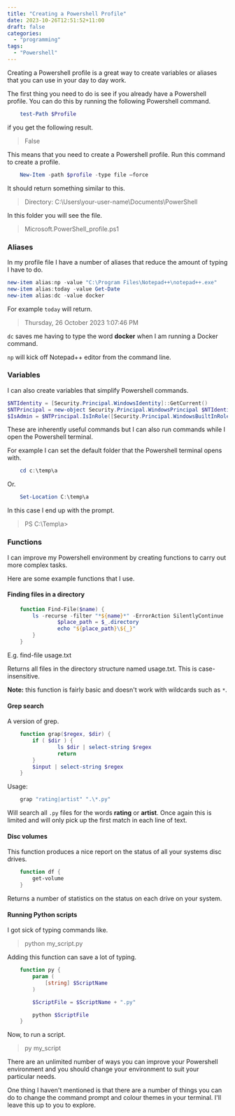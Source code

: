 ```yaml
---
title: "Creating a Powershell Profile"
date: 2023-10-26T12:51:52+11:00
draft: false
categories:
  - "programming"
tags:
  - "Powershell"
---
```


Creating a Powershell profile is a great way to create variables or aliases that you can use in your day to day work.

The first thing you need to do is see if you already have a Powershell profile. You can do this by running the following Powershell command.

```powershell
    test-Path $Profile
```

if you get the following result.

> False

This means that you need to create a Powershell profile. Run this command to create a profile.

```powershell
    New-Item -path $profile -type file –force
```

It should return something similar to this.

> Directory: C:\Users\your-user-name\Documents\PowerShell

In this folder you will see the file.

> Microsoft.PowerShell_profile.ps1

### Aliases

In my profile file I have a number of aliases that reduce the amount of typing I have to do.

```powershell
new-item alias:np -value "C:\Program Files\Notepad++\notepad++.exe"       
new-item alias:today -value Get-Date      
new-item alias:dc -value docker       
```

For example ``today`` will return.

> Thursday, 26 October 2023 1:07:46 PM

``dc`` saves me having to type the word **docker** when I am running a Docker command.

``np`` will kick off Notepad++ editor from the command line.

### Variables

I can also create variables that simplify Powershell commands.

```powershell
$NTIdentity = [Security.Principal.WindowsIdentity]::GetCurrent()      
$NTPrincipal = new-object Security.Principal.WindowsPrincipal $NTIdentity     
$IsAdmin = $NTPrincipal.IsInRole([Security.Principal.WindowsBuiltInRole]::Administrator)
```

These are inherently useful commands but I can also run commands while I open the Powershell terminal.

For example I can set the default folder that the Powershell terminal opens with.

```powershell
    cd c:\temp\a
```

Or.

```powershell
    Set-Location C:\temp\a
```

In this case I end up with the prompt.

> PS C:\Temp\a>

### Functions

I can improve my Powershell environment by creating functions to carry out more complex tasks.

Here are some example functions that I use.

#### Finding files in a directory

```powershell
    function Find-File($name) {
        ls -recurse -filter "*${name}*" -ErrorAction SilentlyContinue | foreach {
                $place_path = $_.directory
                echo "${place_path}\${_}"
        }
    }
```

E.g. find-file usage.txt

Returns all files in the directory structure named usage.txt. This is case-insensitive.

**Note:** this function is fairly basic and doesn't work with wildcards such as ``*``.

#### Grep search

A version of grep.

```powershell
    function grap($regex, $dir) {
        if ( $dir ) {
                ls $dir | select-string $regex
                return
        }
        $input | select-string $regex
    }
```

Usage:

```powershell
    grap "rating|artist" ".\*.py"
```

Will search all ``.py`` files for the words **rating** or **artist**. Once again this is limited and will only pick up the first match in each line of text.

#### Disc volumes

This function produces a nice report on the status of all your systems disc drives.

```powershell
    function df {
        get-volume
    }
```

Returns a number of statistics on the status on each drive on your system.

#### Running Python scripts

I got sick of typing commands like.

> python my_script.py

Adding this function can save a lot of typing.

```powershell
    function py {
        param (
            [string] $ScriptName
        )

        $ScriptFile = $ScriptName + ".py"

        python $ScriptFile
    }
```

Now, to run a script.

> py my_script

There are an unlimited number of ways you can improve your Powershell environment and you should change your environment to suit your particular needs.

One thing I haven't mentioned is that there are a number of things you can do to change the command prompt and colour themes in your terminal. I'll leave this up to you to explore.
